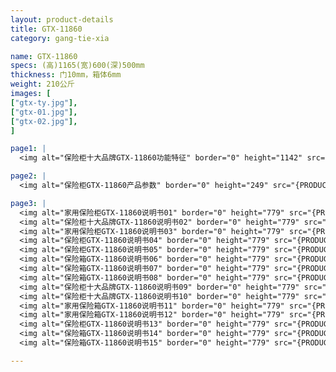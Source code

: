 ```yaml
---
layout: product-details
title: GTX-11860
category: gang-tie-xia

name: GTX-11860
specs: (高)1165(宽)600(深)500mm
thickness: 门10mm，箱体6mm
weight: 210公斤
images: [
["gtx-ty.jpg"],
["gtx-01.jpg"],
["gtx-02.jpg"],
]

page1: |
  <img alt="保险柜十大品牌GTX-11860功能特征" border="0" height="1142" src="{PRODUCT_IMAGES}gtx-gn.jpg" width="538" />

page2: |
  <img alt="保险柜GTX-11860产品参数" border="0" height="249" src="{PRODUCT_IMAGES}gtx-cpcs.jpg" width="538" />

page3: |
  <img alt="家用保险柜GTX-11860说明书01" border="0" height="779" src="{PRODUCT_IMAGES}gtx-sm01.jpg" width="528" /><br />
  <img alt="保险柜十大品牌GTX-11860说明书02" border="0" height="779" src="{PRODUCT_IMAGES}gtx-sm02.jpg" width="528" /><br />
  <img alt="家用保险柜GTX-11860说明书03" border="0" height="779" src="{PRODUCT_IMAGES}gtx-sm03.jpg" width="528" /><br />
  <img alt="保险柜GTX-11860说明书04" border="0" height="779" src="{PRODUCT_IMAGES}gtx-sm04.jpg" width="528" /><br />
  <img alt="保险柜GTX-11860说明书05" border="0" height="779" src="{PRODUCT_IMAGES}gtx-sm05.jpg" width="528" /><br />
  <img alt="保险箱GTX-11860说明书06" border="0" height="779" src="{PRODUCT_IMAGES}gtx-sm06.jpg" width="528" /><br />
  <img alt="保险箱GTX-11860说明书07" border="0" height="779" src="{PRODUCT_IMAGES}gtx-sm07.jpg" width="528" /><br />
  <img alt="保险箱GTX-11860说明书08" border="0" height="779" src="{PRODUCT_IMAGES}gtx-sm08.jpg" width="528" /><br />
  <img alt="保险柜十大品牌GTX-11860说明书09" border="0" height="779" src="{PRODUCT_IMAGES}gtx-sm09.jpg" width="528" /><br />
  <img alt="保险柜十大品牌GTX-11860说明书10" border="0" height="779" src="{PRODUCT_IMAGES}gtx-sm10.jpg" width="528" /><br />
  <img alt="家用保险箱GTX-11860说明书11" border="0" height="779" src="{PRODUCT_IMAGES}gtx-sm11.jpg" width="528" /><br />
  <img alt="家用保险箱GTX-11860说明书12" border="0" height="779" src="{PRODUCT_IMAGES}gtx-sm12.jpg" width="528" /><br />
  <img alt="保险柜GTX-11860说明书13" border="0" height="779" src="{PRODUCT_IMAGES}gtx-sm13.jpg" width="528" /><br />
  <img alt="保险箱GTX-11860说明书14" border="0" height="779" src="{PRODUCT_IMAGES}gtx-sm14.jpg" width="528" /><br />
  <img alt="保险箱GTX-11860说明书15" border="0" height="779" src="{PRODUCT_IMAGES}gtx-sm15.jpg" width="528" />

---
```

